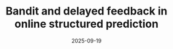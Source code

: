 ---
title: 'Bandit and delayed feedback in online structured prediction'
authors:
- Yuki Shibukawa
- Taira Tsuchiya
- Shinsaku Sakaue
- Kenji Yamanishi
date: '2025-09-19'
publication_types:
- paper-conference
publication: '*Advances in Neural Information Processing Systems (NeurIPS)*, to appear'

links:
#- name: Paper
#  url: 'https://openreview.net/forum?id=jHh804fZ5l&referrer=%5Bthe%20profile%20of%20Shinsaku%20Sakaue%5D(%2Fprofile%3Fid%3D~Shinsaku_Sakaue1)'
url_pdf: 'https://arxiv.org/abs/2502.18709'
url_code: ''
url_dataset: ''
url_poster: ''
url_project: ''
url_slides: ''
url_source: ''
url_video: ''
---